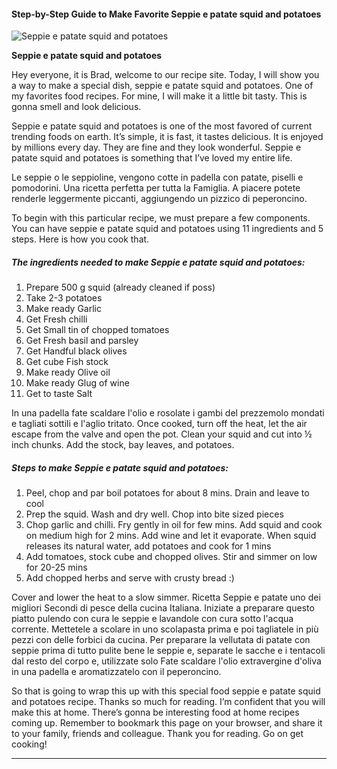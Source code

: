             

#### Step-by-Step Guide to Make Favorite Seppie e patate squid and potatoes

![Seppie e patate squid and potatoes](https://img-global.cpcdn.com/recipes/9c983378f261935a/751x532cq70/seppie-e-patate-squid-and-potatoes-recipe-main-photo.jpg)

**Seppie e patate squid and potatoes**

Hey everyone, it is Brad, welcome to our recipe site. Today, I will show you a way to make a special dish, seppie e patate squid and potatoes. One of my favorites food recipes. For mine, I will make it a little bit tasty. This is gonna smell and look delicious.

Seppie e patate squid and potatoes is one of the most favored of current trending foods on earth. It’s simple, it is fast, it tastes delicious. It is enjoyed by millions every day. They are fine and they look wonderful. Seppie e patate squid and potatoes is something that I’ve loved my entire life.

Le seppie o le seppioline, vengono cotte in padella con patate, piselli e pomodorini. Una ricetta perfetta per tutta la Famiglia. A piacere potete renderle leggermente piccanti, aggiungendo un pizzico di peperoncino.

To begin with this particular recipe, we must prepare a few components. You can have seppie e patate squid and potatoes using 11 ingredients and 5 steps. Here is how you cook that.

##### The ingredients needed to make Seppie e patate squid and potatoes:

1.  Prepare 500 g squid (already cleaned if poss)
2.  Take 2-3 potatoes
3.  Make ready Garlic
4.  Get Fresh chilli
5.  Get Small tin of chopped tomatoes
6.  Get Fresh basil and parsley
7.  Get Handful black olives
8.  Get cube Fish stock
9.  Make ready Olive oil
10.  Make ready Glug of wine
11.  Get to taste Salt

In una padella fate scaldare l'olio e rosolate i gambi del prezzemolo mondati e tagliati sottili e l'aglio tritato. Once cooked, turn off the heat, let the air escape from the valve and open the pot. Clean your squid and cut into ½ inch chunks. Add the stock, bay leaves, and potatoes.

##### Steps to make Seppie e patate squid and potatoes:

1.  Peel, chop and par boil potatoes for about 8 mins. Drain and leave to cool
2.  Prep the squid. Wash and dry well. Chop into bite sized pieces
3.  Chop garlic and chilli. Fry gently in oil for few mins. Add squid and cook on medium high for 2 mins. Add wine and let it evaporate. When squid releases its natural water, add potatoes and cook for 1 mins
4.  Add tomatoes, stock cube and chopped olives. Stir and simmer on low for 20-25 mins
5.  Add chopped herbs and serve with crusty bread :)

Cover and lower the heat to a slow simmer. Ricetta Seppie e patate uno dei migliori Secondi di pesce della cucina Italiana. Iniziate a preparare questo piatto pulendo con cura le seppie e lavandole con cura sotto l'acqua corrente. Mettetele a scolare in uno scolapasta prima e poi tagliatele in più pezzi con delle forbici da cucina. Per preparare la vellutata di patate con seppie prima di tutto pulite bene le seppie e, separate le sacche e i tentacoli dal resto del corpo e, utilizzate solo Fate scaldare l'olio extravergine d'oliva in una padella e aromatizzatelo con il peperoncino.

So that is going to wrap this up with this special food seppie e patate squid and potatoes recipe. Thanks so much for reading. I’m confident that you will make this at home. There’s gonna be interesting food at home recipes coming up. Remember to bookmark this page on your browser, and share it to your family, friends and colleague. Thank you for reading. Go on get cooking!

* * *